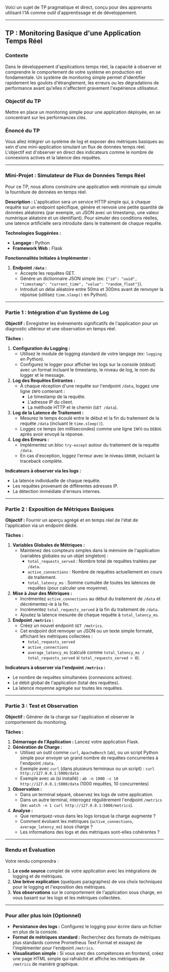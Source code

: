 Voici un sujet de TP pragmatique et direct, conçu pour des apprenants utilisant l'IA comme outil d'apprentissage et de développement.

---

## TP : Monitoring Basique d'une Application Temps Réel

### Contexte

Dans le développement d'applications temps réel, la capacité à observer et comprendre le comportement de votre système en production est fondamentale. Un système de monitoring simple permet d'identifier rapidement les goulots d'étranglement, les erreurs ou les dégradations de performance avant qu'elles n'affectent gravement l'expérience utilisateur.

### Objectif du TP

Mettre en place un monitoring simple pour une application déployée, en se concentrant sur les performances clés.

### Énoncé du TP

Vous allez intégrer un système de log et exposer des métriques basiques au sein d'une mini-application simulant un flux de données temps réel. L'objectif est d'observer en direct des indicateurs comme le nombre de connexions actives et la latence des requêtes.

---

### Mini-Projet : Simulateur de Flux de Données Temps Réel

Pour ce TP, nous allons construire une application web minimale qui simule la fourniture de données en temps réel.

**Description :**
L'application sera un service HTTP simple qui, à chaque requête sur un endpoint spécifique, génère et renvoie une petite quantité de données aléatoires (par exemple, un JSON avec un timestamp, une valeur numérique aléatoire et un identifiant). Pour simuler des conditions réelles, une latence artificielle sera introduite dans le traitement de chaque requête.

**Technologies Suggérées :**
*   **Langage :** Python
*   **Framework Web :** Flask

**Fonctionnalités Initiales à Implémenter :**

1.  **Endpoint `/data` :**
    *   Accepte les requêtes GET.
    *   Génère un dictionnaire JSON simple (ex: `{"id": "uuid", "timestamp": "current_time", "value": "random_float"}`).
    *   Introduit un délai aléatoire entre 50ms et 300ms avant de renvoyer la réponse (utilisez `time.sleep()` en Python).

---

### Partie 1 : Intégration d'un Système de Log

**Objectif :** Enregistrer les événements significatifs de l'application pour un diagnostic ultérieur et une observation en temps réel.

**Tâches :**

1.  **Configuration du Logging :**
    *   Utilisez le module de logging standard de votre langage (ex: `logging` en Python).
    *   Configurez le logger pour afficher les logs sur la console (stdout) avec un format incluant le timestamp, le niveau de log, le nom du logger et le message.
2.  **Log des Requêtes Entrantes :**
    *   À chaque réception d'une requête sur l'endpoint `/data`, loggez une ligne `INFO` contenant :
        *   Le timestamp de la requête.
        *   L'adresse IP du client.
        *   La méthode HTTP et le chemin (`GET /data`).
3.  **Log de la Latence de Traitement :**
    *   Mesurez le temps écoulé entre le début et la fin du traitement de la requête `/data` (incluant le `time.sleep()`).
    *   Loggez ce temps (en millisecondes) comme une ligne `INFO` ou `DEBUG` après avoir envoyé la réponse.
4.  **Log des Erreurs :**
    *   Implémentez un bloc `try-except` autour du traitement de la requête `/data`.
    *   En cas d'exception, loggez l'erreur avec le niveau `ERROR`, incluant la traceback complète.

**Indicateurs à observer via les logs :**
*   La latence individuelle de chaque requête.
*   Les requêtes provenant de différentes adresses IP.
*   La détection immédiate d'erreurs internes.

---

### Partie 2 : Exposition de Métriques Basiques

**Objectif :** Fournir un aperçu agrégé et en temps réel de l'état de l'application via un endpoint dédié.

**Tâches :**

1.  **Variables Globales de Métriques :**
    *   Maintenez des compteurs simples dans la mémoire de l'application (variables globales ou un objet singleton) :
        *   `total_requests_served` : Nombre total de requêtes traitées par `/data`.
        *   `active_connections` : Nombre de requêtes actuellement en cours de traitement.
        *   `total_latency_ms` : Somme cumulée de toutes les latences de requêtes (pour calculer une moyenne).
2.  **Mise à Jour des Métriques :**
    *   Incrémentez `active_connections` au début du traitement de `/data` et décrémentez-le à la fin.
    *   Incrémentez `total_requests_served` à la fin du traitement de `/data`.
    *   Ajoutez la latence mesurée de chaque requête à `total_latency_ms`.
3.  **Endpoint `/metrics` :**
    *   Créez un nouvel endpoint `GET /metrics`.
    *   Cet endpoint doit renvoyer un JSON ou un texte simple formaté, affichant les métriques collectées :
        *   `total_requests_served`
        *   `active_connections`
        *   `average_latency_ms` (calculé comme `total_latency_ms / total_requests_served` si `total_requests_served > 0`).

**Indicateurs à observer via l'endpoint `/metrics` :**
*   Le nombre de requêtes simultanées (connexions actives).
*   Le débit global de l'application (total des requêtes).
*   La latence moyenne agrégée sur toutes les requêtes.

---

### Partie 3 : Test et Observation

**Objectif :** Générer de la charge sur l'application et observer le comportement du monitoring.

**Tâches :**

1.  **Démarrage de l'Application :** Lancez votre application Flask.
2.  **Génération de Charge :**
    *   Utilisez un outil comme `curl`, `ApacheBench` (`ab`), ou un script Python simple pour envoyer un grand nombre de requêtes concurrentes à l'endpoint `/data`.
    *   Exemple avec `curl` (dans plusieurs terminaux ou un script) : `curl http://127.0.0.1:5000/data`
    *   Exemple avec `ab` (si installé) : `ab -n 1000 -c 10 http://127.0.0.1:5000/data` (1000 requêtes, 10 concurrentes)
3.  **Observation :**
    *   Dans un terminal séparé, observez les logs de votre application.
    *   Dans un autre terminal, interrogez régulièrement l'endpoint `/metrics` (ex: `watch -n 1 curl http://127.0.0.1:5000/metrics`).
4.  **Analyse :**
    *   Que remarquez-vous dans les logs lorsque la charge augmente ?
    *   Comment évoluent les métriques (`active_connections`, `average_latency_ms`) sous charge ?
    *   Les informations des logs et des métriques sont-elles cohérentes ?

---

### Rendu et Évaluation

Votre rendu comprendra :

1.  **Le code source** complet de votre application avec les intégrations de logging et de métriques.
2.  **Une brève explication** (quelques paragraphes) de vos choix techniques pour le logging et l'exposition des métriques.
3.  **Vos observations** sur le comportement de l'application sous charge, en vous basant sur les logs et les métriques collectées.

---

### Pour aller plus loin (Optionnel)

*   **Persistance des logs :** Configurez le logging pour écrire dans un fichier en plus de la console.
*   **Format de métriques standard :** Recherchez des formats de métriques plus standards comme Prometheus Text Format et essayez de l'implémenter pour l'endpoint `/metrics`.
*   **Visualisation simple :** Si vous avez des compétences en frontend, créez une page HTML simple qui rafraîchit et affiche les métriques de `/metrics` de manière graphique.